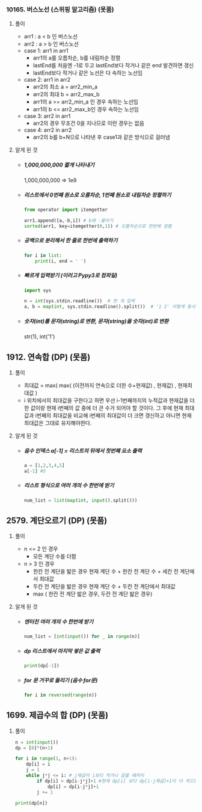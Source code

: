 ### 10165. 버스노선 (스위핑 알고리즘) (못품)

1. 풀이

   - arr1 : a < b 인 버스노선
   - arr2 : a > b 인 버스노선
   - case 1: arr1 in arr1
     - arr1의 a를 오름차순, b를 내림차순 정렬
     - lastEnd를 처음엔 -1로 두고 lastEnd보다 작거나 같은 end 발견하면 갱신
     - lastEnd보다 작거나 같은 노선은 다 속하는 노선임
   - case 2: arr1 in arr2
     - arr2의 최소 a = arr2_min_a
     - arr2의 최대 b = arr2_max_b
     - arr1의 a >= arr2_min_a 인 경우 속하는 노선임
     - arr1의 b <= arr2_max_b인 경우 속하는 노선임
   - case 3: arr2 in arr1
     - arr2의 경우 무조건 0을 지나므로 이런 경우는 없음
   - case 4: arr2 in arr2
     - arr2의 b를 b+N으로 나타낸 후 case1과 같은 방식으로 걸러냄

2. 알게 된 것

   - ##### 1,000,000,000 짧게 나타내기

      1,000,000,000 => 1e9

   - ##### 리스트에서 0번째 원소로 오름차순, 1번째 원소로 내림차순 정렬하기

     ```python
     from operator import itemgetter
     
     arr1.append([a,-b,i]) # b에 -붙이기
     sorted(arr1, key=itemgetter(0,1)) # 오름차순으로 한번에 정렬
     ```

   - ##### 공백으로 분리해서 한 줄로 한번에 출력하기

     ```python
     for i in list:
         print(i, end = ' ')
     ```

   - ##### 빠르게 입력받기 (이러고 Pypy3로 컴파일)

     ```python
     import sys
     
     n = int(sys.stdin.readline())	# 한 개 입력
     a, b = map(int, sys.stdin.readline().split())	# '1 2' 이렇게 동시에 입력
     ```

   - ##### 숫자(int)를 문자(string)로 변환, 문자(string)을 숫자(int)로 변환

     str(1), int('1')



## 1912. 연속합 (DP) (못품)

1. 풀이

   - 최대값 = max( max( (이전까지 연속으로 더한 수+현재값) , 현재값) , 현재최대값 )
   - i 위치에서의 최대값을 구한다고 하면 우선 i-1번째까지의 누적값과 현재값을 더한 값이랑 현재 i번째의 값 중에 더 큰 수가 되어야 할 것이다. 그 후에 현재 최대값과 i번째의 최대값을 비교해 i번째의 최대값이 더 크면 갱신하고 아니면 현재 최대값은 그대로 유지해야한다.

2. 알게 된 것

   - ##### 음수 인덱스  a[-1] = 리스트의 뒤에서 첫번째 요소 출력

     ```python
     a = [1,2,3,4,5]
     a[-1] #5
     ```

   - ##### 리스트 형식으로 여러 개의 수 한번에 받기

     ```python
     num_list = list(map(int, input().split()))
     ```

     

## 2579. 계단오르기 (DP) (못품)

1. 풀이

   - n <= 2 인 경우
     - 모든 계단 수를 더함
   - n > 3 인 경우
     - 한칸 전 계단을 밟은 경우
       현재 계단 수 + 한칸 전 계단 수 + 세칸 전 계단에서 최대값 
     - 두칸 전 계단을 밟은 경우
       현재 계단 수 + 두칸 전 계단에서 최대값
     - max ( 한칸 전 계단 밟은 경우, 두칸 전 계단 밟은 경우)

2. 알게 된 것

   - ##### 엔터친 여러 개의 수 한번에 받기

     ```python
     num_list = [int(input()) for _ in range(n)]
     ```

   - ##### dp 리스트에서 마지막 쌓은 값 출력

     ```python
     print(dp[-1])
     ```

   - ##### for 문 거꾸로 돌리기 (음수 for문)

     ```python
     for i in reversed(range(n))
     ```





## 1699. 제곱수의 합 (DP) (못품)

1. 풀이

   ```python
   n = int(input())
   dp = [0]*(n+1)
   
   for i in range(1, n+1):
       dp[i] = i
       j = 1
       while j*j <= i: # j제곱이 i보다 작거나 같을 때까지
           if dp[i] > dp[i-j*j]+1 #현재 dp[i] 보다 dp[i-j제곱]+1이 더 작으면 갱신
               dp[i] = dp[i-j*j]+1
           j += 1
   
   print(dp[n])
   ```

   
